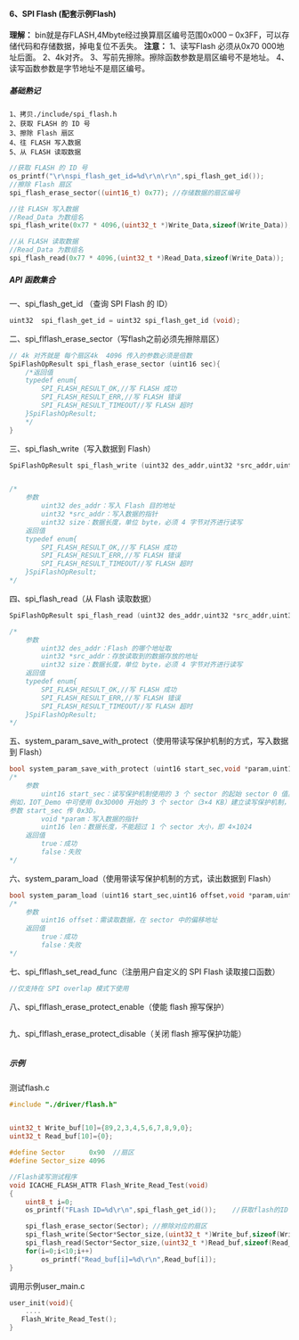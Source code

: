 #### 6、SPI Flash (配套示例Flash)
**理解：**
	 bin就是存FLASH,4Mbyte经过换算扇区编号范围0x000 – 0x3FF，可以存储代码和存储数据，掉电复位不丢失。
**注意：**
	1、读写Flash 必须从0x70 000地址后面。
	2、4k对齐。
	3、写前先擦除。擦除函数参数是扇区编号不是地址。
	4、读写函数参数是字节地址不是扇区编号。
##### 基础熟记
	1、拷贝./include/spi_flash.h
	2、获取 FLASH 的 ID 号
	3、擦除 Flash 扇区
	4、往 FLASH 写入数据
	5、从 FLASH 读取数据
```c
//获取 FLASH 的 ID 号
os_printf("\r\nspi_flash_get_id=%d\r\n\r\n",spi_flash_get_id());
//擦除 Flash 扇区
spi_flash_erase_sector((uint16_t) 0x77); //存储数据的扇区编号

//往 FLASH 写入数据 
//Read_Data 为数组名
spi_flash_write(0x77 * 4096,(uint32_t *)Write_Data,sizeof(Write_Data));

//从 FLASH 读取数据
//Read_Data 为数组名
spi_flash_read(0x77 * 4096,(uint32_t *)Read_Data,sizeof(Write_Data));


```
##### API 函数集合
一、spi_flash_get_id （查询 SPI Flash 的 ID）
```c
uint32  spi_flash_get_id = uint32 spi_flash_get_id (void);
```
二、spi_flflash_erase_sector（写flash之前必须先擦除扇区）
```c
// 4k 对齐就是 每个扇区4k  4096 传入的参数必须是倍数
SpiFlashOpResult spi_flash_erase_sector (uint16 sec){
	/*返回值
	typedef enum{ 
		SPI_FLASH_RESULT_OK,//写 FLASH 成功
		SPI_FLASH_RESULT_ERR,//写 FLASH 错误
		SPI_FLASH_RESULT_TIMEOUT//写 FLASH 超时
	}SpiFlashOpResult;
	*/
}
```
三、spi_flash_write（写⼊数据到 Flash）
```c
SpiFlashOpResult spi_flash_write (uint32 des_addr,uint32 *src_addr,uint32 size)


/*
	参数 
		uint32 des_addr：写⼊ Flash ⽬的地址
		uint32 *src_addr：写⼊数据的指针
		uint32 size：数据⻓度，单位 byte，必须 4 字节对⻬进⾏读写
	返回值
	typedef enum{ 
		SPI_FLASH_RESULT_OK,//写 FLASH 成功
		SPI_FLASH_RESULT_ERR,//写 FLASH 错误
		SPI_FLASH_RESULT_TIMEOUT//写 FLASH 超时
	}SpiFlashOpResult;
*/
```
四、spi_flash_read（从 Flash 读取数据） 
```c
SpiFlashOpResult spi_flash_read (uint32 des_addr,uint32 *src_addr,uint32 size)

/*
	参数 
		uint32 des_addr：Flash 的哪个地址取
		uint32 *src_addr：存放读取到的数据存放的地址
		uint32 size：数据⻓度，单位 byte，必须 4 字节对⻬进⾏读写
	返回值
	typedef enum{ 
		SPI_FLASH_RESULT_OK,//写 FLASH 成功
		SPI_FLASH_RESULT_ERR,//写 FLASH 错误
		SPI_FLASH_RESULT_TIMEOUT//写 FLASH 超时
	}SpiFlashOpResult;
*/
```
五、system_param_save_with_protect（使⽤带读写保护机制的⽅式，写⼊数据到 Flash）
```c
bool system_param_save_with_protect (uint16 start_sec,void *param,uint16 len)
/*
	参数 
		uint16 start_sec：读写保护机制使⽤的 3 个 sector 的起始 sector 0 值。
例如，IOT_Demo 中可使⽤ 0x3D000 开始的 3 个 sector（3×4 KB）建⽴读写保护机制，则
参数 start_sec 传 0x3D。
		void *param：写⼊数据的指针
		uint16 len：数据⻓度，不能超过 1 个 sector ⼤⼩，即 4×1024
	返回值
		true：成功
		false：失败
*/

```
六、system_param_load（使⽤带读写保护机制的⽅式，读出数据到 Flash）
```c
bool system_param_load (uint16 start_sec,uint16 offset,void *param,uint16 len)
/*
	参数 
		uint16 offset：需读取数据，在 sector 中的偏移地址
	返回值
		true：成功
		false：失败
*/
```
七、spi_flflash_set_read_func（注册⽤户⾃定义的 SPI Flash 读取接⼝函数）
```c
//仅⽀持在 SPI overlap 模式下使⽤

```
八、spi_flflash_erase_protect_enable（使能 flash 擦写保护）
```c

```
九、spi_flflash_erase_protect_disable（关闭 flash 擦写保护功能）
```c

```
##### 示例
测试flash.c
```c 
#include "./driver/flash.h"


uint32_t Write_buf[10]={89,2,3,4,5,6,7,8,9,0};
uint32_t Read_buf[10]={0};

#define Sector		0x90  //扇区
#define Sector_size 4096

//Flash读写测试程序
void ICACHE_FLASH_ATTR Flash_Write_Read_Test(void)
{
	uint8_t i=0;
	os_printf("FLash ID=%d\r\n",spi_flash_get_id());	//获取flash的ID

	spi_flash_erase_sector(Sector);	//擦除对应的扇区
	spi_flash_write(Sector*Sector_size,(uint32_t *)Write_buf,sizeof(Write_buf));	//往FLASH写入数据
	spi_flash_read(Sector*Sector_size,(uint32_t *)Read_buf,sizeof(Read_buf));		//从FLASH中读取数据
	for(i=0;i<10;i++)
		os_printf("Read_buf[i]=%d\r\n",Read_buf[i]);
}

```
调用示例user_main.c
```c 
user_init(void){
	....
   Flash_Write_Read_Test();
}
```
